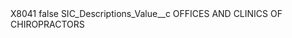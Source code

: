 <?xml version="1.0" encoding="UTF-8"?>
<CustomMetadata xmlns="http://soap.sforce.com/2006/04/metadata" xmlns:xsi="http://www.w3.org/2001/XMLSchema-instance" xmlns:xsd="http://www.w3.org/2001/XMLSchema">
    <label>X8041</label>
    <protected>false</protected>
    <values>
        <field>SIC_Descriptions_Value__c</field>
        <value xsi:type="xsd:string">OFFICES AND CLINICS OF CHIROPRACTORS</value>
    </values>
</CustomMetadata>

